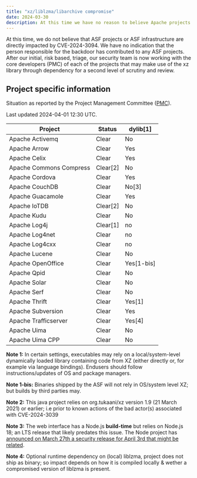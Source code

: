 ```yaml
---
title: "xz/liblzma/libarchive compromise"
date: 2024-03-30
description: At this time we have no reason to believe Apache projects are directly impacted by this compromise, also known as CVE-2024-3094.
---
```


At this time, we do not believe that ASF projects or ASF infrastructure are directly impacted by CVE-2024-3094.
We have no indication that the person responsible for the backdoor has contributed to any ASF projects.
After our initial, risk based, triage, our security team is now working with the core developers (PMC) of each of the projects that may make use of the xz library through dependency for a second level of scrutiny and review.

## Project specific information

Situation as reported by the Project Management  Committee ([PMC](https://www.apache.org/dev/pmc.html#what-is-a-pmc)). 

Last updated 2024-04-01 12:30 UTC.

| Project | Status | dylib[1] |
|---------|--------|-------|
| Apache Activemq | Clear | No |
| Apache Arrow | Clear | Yes |
| Apache Celix | Clear | Yes |
| Apache Commons Compress | Clear[2] | No |
| Apache Cordova | Clear | Yes |
| Apache CouchDB | Clear | No[3] |
| Apache Guacamole | Clear | Yes |
| Apache IoTDB| Clear[2] | No |
| Apache Kudu | Clear | No |
| Apache Log4j | Clear[1] | no |
| Apache Log4net | Clear | no |
| Apache Log4cxx | Clear | no |
| Apache Lucene | Clear | No |
| Apache OpenOffice | Clear | Yes[1-bis] |
| Apache Qpid | Clear | No |
| Apache Solar | Clear | No |
| Apache Serf | Clear | No |
| Apache Thrift | Clear | Yes[1] |
| Apache Subversion | Clear | Yes |
| Apache Trafficserver | Clear |Yes[4] |
| Apache Uima | Clear | No |
| Apache Uima CPP | Clear | No |

**Note 1:** In certain settings, executables may rely on a local/system-level dynamically loaded library containing code from XZ (either directly or, for example via language bindings). Endusers should follow instructions/updates of OS and package managers.

**Note 1-bis:** Binaries shipped by the ASF will not rely in OS/system level XZ; but builds by third parties may.

**Note 2:** This java project relies on org.tukaani/xz version 1.9 (21 March 2021) or earlier; i.e prior to known actions of the bad actor(s) associated with CVE-2024-3039

**Note 3:** The web interface has a Node.js **build-time** but relies on Node.js 18; an  LTS release that likely predates this issue.  The Node project has[ announced on March 27th a security release for April 3rd that might be related]([https://nodejs.org/en/blog/vulnerability/april-2024-security-releases). 

**Note 4:** Optional runtime dependency on (local) liblzma, project does not ship as binary; so impact depends on how it is compiled locally & wether a compromised version of liblzma is present.

